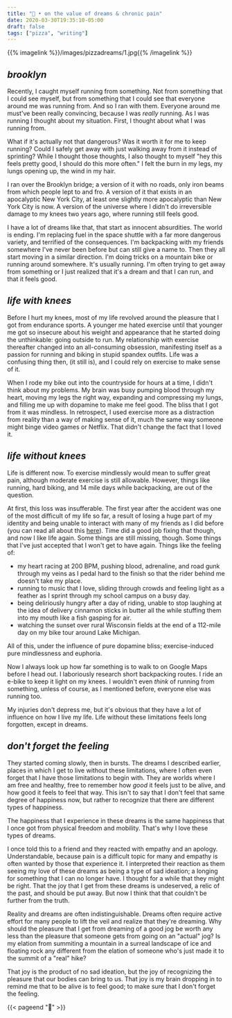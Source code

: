 ```yaml
---
title: "💭 • on the value of dreams & chronic pain"
date: 2020-03-30T19:35:10-05:00
draft: false
tags: ["pizza", "writing"]
---
```

{{% imagelink %}}/images/pizzadreams/1.jpg{{% /imagelink %}}
## *brooklyn*
Recently, I caught myself running from something. Not from something that I could see myself, but from something that I could see that everyone around me was running from. And so I ran with them. Everyone around me must've been really convincing, because I was *really* running. As I was running I thought about my situation. First, I thought about what I was running from.

What if it's actually not that dangerous? Was it worth it for me to keep running? Could I safely get away with just walking away from it instead of sprinting? While I thought those thoughts, I also thought to myself "hey this feels pretty good, I should do this more often." I felt the burn in my legs, my lungs opening up, the wind in my hair.

I ran over the Brooklyn bridge; a version of it with no roads, only iron beams from which people lept to and fro. A version of it that exists in an apocalyptic New York City, at least one slightly more apocalyptic than New York City is now. A version of the universe where I didn't do irreversible damage to my knees two years ago, where running still feels good.

I have a lot of dreams like that, that start as innocent absurdities. The world is ending. I'm replacing fuel in the space shuttle with a far more dangerous variety, and terrified of the consequences. I'm backpacking with my friends somewhere I've never been before but can still give a name to. Then they all start moving in a similar direction. I'm doing tricks on a mountain bike or running around somewhere. It's usually running. I'm often trying to get away from something or I just realized that it's a dream and that I can run, and that it feels good.

<!-- In these dreams, the joy that I get is no different from the joy that others get from doing the same in reality. -->

## *life with knees*
Before I hurt my knees, most of my life revolved around the pleasure that I got from endurance sports. A younger me hated exercise until that younger me got so insecure about his weight and appearance that he started doing the unthinkable: going outside to run. My relationship with exercise thereafter changed into an all-consuming obsession, manifesting itself as a passion for running and biking in stupid spandex outfits. Life was a confusing thing then, (it still is), and I could rely on exercise to make sense of it.

When I rode my bike out into the countryside for hours at a time, I didn't think about my problems. My brain was busy pumping blood through my heart, moving my legs the right way, expanding and compressing my lungs, and filling me up with dopamine to make me feel good. The bliss that I got from it was mindless. In retrospect, I used exercise more as a distraction from reality than a way of making sense of it, much the same way someone might binge video games or Netflix. That didn't change the fact that I loved it.

## *life without knees*
Life is different now. To exercise mindlessly would mean to suffer great pain, although moderate exercise is still allowable. However, things like running, hard biking, and 14 mile days while backpacking, are out of the question.

At first, this loss was insufferable. The first year after the accident was one of the most difficult of my life so far, a result of losing a huge part of my identity and being unable to interact with many of my friends as I did before (you can read all about this [here](/posts/pizza/)). Time did a good job fixing that though, and now I like life again. Some things are still missing, though. Some things that I've just accepted that I won't get to have again. Things like the feeling of:

- my heart racing at 200 BPM, pushing blood, adrenaline, and road gunk through my veins as I pedal hard to the finish so that the rider behind me doesn't take my place.
- running to music that I love, sliding through crowds and feeling light as a feather as I sprint through my school campus on a busy day.
- being deliriously hungry after a day of riding, unable to stop laughing at the idea of delivery cinnamon sticks in butter all the while stuffing them into my mouth like a fish gasping for air.
- watching the sunset over rural Wisconsin fields at the end of a 112-mile day on my bike tour around Lake Michigan.

All of this, under the influence of pure dopamine bliss; exercise-induced pure mindlessness and euphoria.

Now I always look up how far something is to walk to on Google Maps before I head out. I laboriously research short backpacking routes. I ride an e-bike to keep it light on my knees. I wouldn't even *think* of running from something, unless of course, as I mentioned before, everyone else was running too.

My injuries don't depress me, but it's obvious that they have a lot of influence on how I live my life. Life without these limitations feels long forgotten, except in dreams.

## *don't forget the feeling*
They started coming slowly, then in bursts. The dreams I described earlier, places in which I get to live without these limitations, where I often even forget that I have those limitations to begin with. They are worlds where I am free and healthy, free to remember how *good* it feels just to be alive, and how good it feels to feel that way. This isn't to say that I don't feel that same degree of happiness now, but rather to recognize that there are different types of happiness.

The happiness that I experience in these dreams is the same happiness that I once got from physical freedom and mobility. That's why I love these types of dreams.

I once told this to a friend and they reacted with empathy and an apology. Understandable, because pain is a difficult topic for many and empathy is often wanted by those that experience it. I interpreted their reaction as them seeing my love of these dreams as being a type of sad ideation; a longing for something that I can no longer have. I thought for a while that they might be right. That the joy that I get from these dreams is undeserved, a relic of the past, and should be put away. But now I think that that couldn't be further from the truth.

Reality and dreams are often indistinguishable. Dreams often require active effort for many people to lift the veil and realize that they're dreaming. Why should the pleasure that I get from dreaming of a good jog be worth any less than the pleasure that someone gets from going on an "actual" jog? Is my elation from summiting a mountain in a surreal landscape of ice and floating rock any different from the elation of someone who's just made it to the summit of a "real" hike?

That joy is the product of no sad ideation, but the joy of recognizing the pleasure that our bodies can bring to us. That joy is my brain dropping in to remind me that to be alive is to feel good; to make sure that I don't forget the feeling.

{{< pageend "💭" >}}
